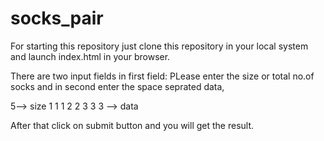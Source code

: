# socks_pair
For starting this repository just clone this repository in your local system and launch index.html in your browser.

There are two input fields in first field: PLease enter the size or total no.of socks and in second enter the space seprated data,

5--> size
1 1 1 2 2 3 3 3 --> data

After that click on submit button and you will get the result.

